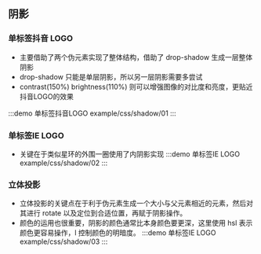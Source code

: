 ## 阴影

### 单标签抖音 LOGO
- 主要借助了两个伪元素实现了整体结构，借助了 drop-shadow 生成一层整体阴影
- drop-shadow 只能是单层阴影，所以另一层阴影需要多尝试
- contrast(150%) brightness(110%) 则可以增强图像的对比度和亮度，更贴近抖音LOGO的效果

<div class="hide-padding">

:::demo 单标签抖音LOGO
example/css/shadow/01
:::
</div>

### 单标签IE LOGO
- 关键在于类似星环的外围一圈使用了内阴影实现
:::demo 单标签IE LOGO
example/css/shadow/02
:::

### 立体投影
- 立体投影的关键点在于利于伪元素生成一个大小与父元素相近的元素，然后对其进行 rotate 以及定位到合适位置，再赋于阴影操作。
- 颜色的运用也很重要，阴影的颜色通常比本身颜色要更深，这里使用 hsl 表示颜色更容易操作，l 控制颜色的明暗度。
:::demo 单标签IE LOGO
example/css/shadow/03
:::